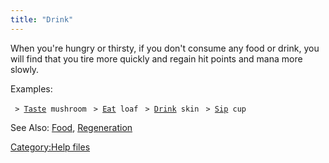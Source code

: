 ```yaml
---
title: "Drink"
---
```


When you're hungry or thirsty, if you don't consume any food or drink,
you will find that you tire more quickly and regain hit points and mana
more slowly.

Examples:

` > `[`Taste`](Taste "wikilink")` mushroom`
` > `[`Eat`](Eat "wikilink")` loaf`
` > `[`Drink`](Drink "wikilink")` skin`
` > `[`Sip`](Sip "wikilink")` cup`

See Also: [Food](Food "wikilink"),
[Regeneration](Regeneration "wikilink")

[Category:Help files](Category:Help_files "wikilink")